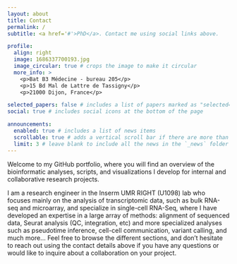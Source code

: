 ```yaml
---
layout: about
title: Contact
permalink: /
subtitle: <a href='#'>PhD</a>. Contact me using social links above.

profile:
  align: right
  image: 1686337700193.jpg
  image_circular: true # crops the image to make it circular
  more_info: >
    <p>Bat B3 Médecine - bureau 205</p>
    <p>15 Bd Mal de Lattre de Tassigny</p>
    <p>21000 Dijon, France</p>

selected_papers: false # includes a list of papers marked as "selected={true}"
social: true # includes social icons at the bottom of the page

announcements:
  enabled: true # includes a list of news items
  scrollable: true # adds a vertical scroll bar if there are more than 3 news items
  limit: 3 # leave blank to include all the news in the `_news` folder
---
```


Welcome to my GitHub portfolio, where you will find an overview of the bioinformatic analyses, scripts, and visualizations I develop for internal and collaborative research projects.

I am a research engineer in the Inserm UMR RIGHT (U1098) lab who focuses mainly on the analysis of transcriptomic data, such as bulk RNA-seq and microarray, and specialize in single-cell RNA-Seq, where I have developed an expertise in a large array of methods: alignment of sequenced data, Seurat analysis (QC, integration, etc) and more specialized analyses such as pseudotime inference, cell-cell communication, variant calling, and much more... Feel free to browse the different sections, and don’t hesitate to reach out using the contact details above if you have any questions or would like to inquire about a collaboration on your project.
